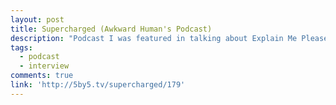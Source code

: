 ```yaml
---
layout: post
title: Supercharged (Awkward Human's Podcast)
description: "Podcast I was featured in talking about Explain Me Please."
tags:
  - podcast
  - interview
comments: true
link: 'http://5by5.tv/supercharged/179'
---
```

